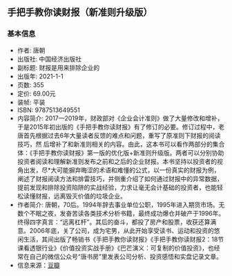 ## 手把手教你读财报（新准则升级版）

### 基本信息
  * 作者: 唐朝
  * 出版社: 中国经济出版社
  * 副标题: 财报是用来排除企业的
  * 出版年: 2021-1-1
  * 页数: 355
  * 定价: 69.00元
  * 装帧: 平装
  * ISBN: 9787513649551
  * 内容简介: 2017—2019年，财政部对《企业会计准则》做了大量修改和增补，于是2015年初出版的《手把手教你读财报》有了修订的必要。修订过程中，老唐首先根据过去6年大量读者反馈的难点和问题，重写了原准则下财报的阅读技巧，然 后增补了和新准则相关的内容。由此，这本书可以看作两部分的集合体：《手把手教你读财报》第一版的优化版+新准则升级版。两者可以分别协助投资者阅读和理解新准则发布之前和之后的企业财报。本书坚持以投资者的视角出发，尽*大可能摒弃晦涩的术语和难懂的公式，以一份真实的财报为例，阐述了财报阅读方法和排雷技巧，并侧重介绍了如何通过财报中的异常数据，提前发现和排除投资陷阱的实战经验，力求让毫无会计基础的投资者，也能轻松读懂财报，远离毁灭价值的垃圾企业。
  * 作者简介: 唐朝，70后。1994年辞去事业单位公职，1995年进入期货市场。无数个不眠之夜，发奋苦读各类技术分析书籍，最终成功爆仓并破产于1996年。终得四字真言：“远离杠杆”。其后的奋斗，都投了房产和股票，收获还算满意。2006年底，关了公司，成为宅男，从此开始享受读书、运动和投资的悠闲生活，其间出版了畅销书《手把手教你读财报》《手把手教你读财报2：18节课看透银行业》《价值投资实战手册》《巴芒演义：可复制的价值投资》，也经常在自己的微信公众号“唐书房”里发表公司分析、投资感悟和实盘记录文章。
  * 信息来源：[豆瓣](https://book.douban.com/subject/35299355/)
